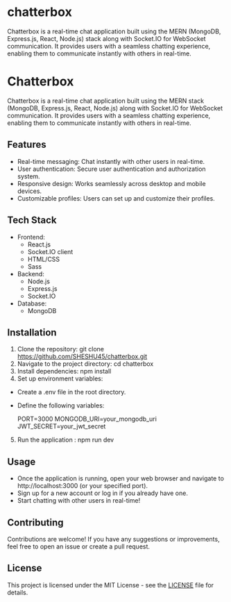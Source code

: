 # chatterbox
Chatterbox is a real-time chat application built using the MERN (MongoDB, Express.js, React, Node.js) stack along with Socket.IO for WebSocket communication. It provides users with a seamless chatting experience, enabling them to communicate instantly with others in real-time.

# Chatterbox

Chatterbox is a real-time chat application built using the MERN stack (MongoDB, Express.js, React, Node.js) along with Socket.IO for WebSocket communication. It provides users with a seamless chatting experience, enabling them to communicate instantly with others in real-time.

## Features
- Real-time messaging: Chat instantly with other users in real-time.
- User authentication: Secure user authentication and authorization system.
- Responsive design: Works seamlessly across desktop and mobile devices.
- Customizable profiles: Users can set up and customize their profiles.

## Tech Stack
- Frontend:
  - React.js
  - Socket.IO client
  - HTML/CSS
  - Sass
- Backend:
  - Node.js
  - Express.js
  - Socket.IO
- Database:
  - MongoDB

## Installation
1. Clone the repository:
 git clone https://github.com/SHESHU45/chatterbox.git
2. Navigate to the project directory: cd chatterbox
3. Install dependencies: npm install
4. Set up environment variables:
- Create a .env file in the root directory.
- Define the following variables:
  
  PORT=3000
  MONGODB_URI=your_mongodb_uri
  JWT_SECRET=your_jwt_secret
  
5. Run the application : npm run dev
  
## Usage
- Once the application is running, open your web browser and navigate to http://localhost:3000 (or your specified port).
- Sign up for a new account or log in if you already have one.
- Start chatting with other users in real-time!

## Contributing
Contributions are welcome! If you have any suggestions or improvements, feel free to open an issue or create a pull request.

## License
This project is licensed under the MIT License - see the [LICENSE](LICENSE) file for details.
